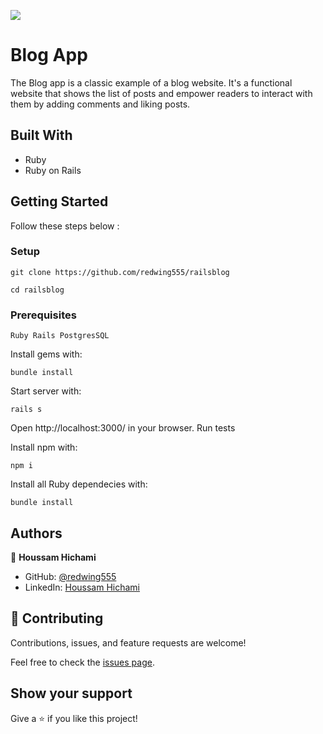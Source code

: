 ![](https://img.shields.io/badge/Microverse-blueviolet)

# Blog App

The Blog app is a classic example of a blog website. It's a functional website that shows the list of posts and empower readers to interact with them by adding comments and liking posts.

## Built With
- Ruby
- Ruby on Rails

## Getting Started
Follow these steps below :


### Setup
 ```git clone https://github.com/redwing555/railsblog```

 ```cd railsblog```

### Prerequisites

    Ruby Rails PostgresSQL

Install gems with:
    
    bundle install

Start server with:

    rails s

Open http://localhost:3000/ in your browser.
Run tests

Install npm with:

    npm i

Install all Ruby dependecies with:

    bundle install



## Authors

👤 **Houssam Hichami**

- GitHub: [@redwing555](https://github.com/redwing555)
- LinkedIn: [Houssam Hichami](https://linkedin.com/in/houssam-hichami)

## 🤝 Contributing

Contributions, issues, and feature requests are welcome!

Feel free to check the [issues page](https://github.com/codecaiine/rails-blog/issues).

## Show your support

Give a ⭐️ if you like this project!